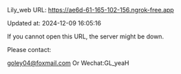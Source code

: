 Lily_web URL: https://ae6d-61-165-102-156.ngrok-free.app

Updated at: 2024-12-09 16:05:16

If you cannot open this URL, the server might be down.

Please contact: 

goley04@foxmail.com Or Wechat:GL_yeaH